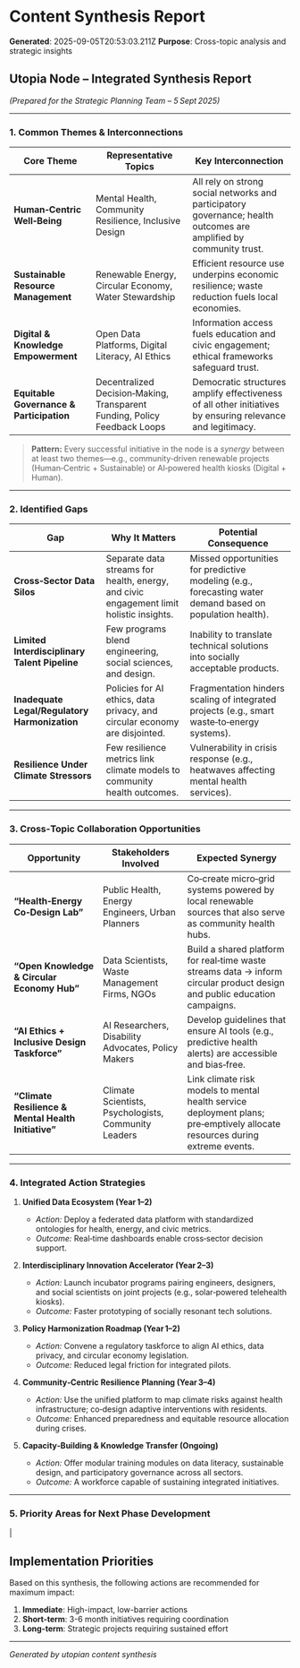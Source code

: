 # Content Synthesis Report

**Generated**: 2025-09-05T20:53:03.211Z
**Purpose**: Cross-topic analysis and strategic insights

## Utopia Node – Integrated Synthesis Report  
*(Prepared for the Strategic Planning Team – 5 Sept 2025)*  

---

### 1. Common Themes & Interconnections

| Core Theme | Representative Topics | Key Interconnection |
|------------|-----------------------|---------------------|
| **Human‑Centric Well‑Being** | Mental Health, Community Resilience, Inclusive Design | All rely on strong social networks and participatory governance; health outcomes are amplified by community trust. |
| **Sustainable Resource Management** | Renewable Energy, Circular Economy, Water Stewardship | Efficient resource use underpins economic resilience; waste reduction fuels local economies. |
| **Digital & Knowledge Empowerment** | Open Data Platforms, Digital Literacy, AI Ethics | Information access fuels education and civic engagement; ethical frameworks safeguard trust. |
| **Equitable Governance & Participation** | Decentralized Decision‑Making, Transparent Funding, Policy Feedback Loops | Democratic structures amplify effectiveness of all other initiatives by ensuring relevance and legitimacy. |

> **Pattern:** Every successful initiative in the node is a *synergy* between at least two themes—e.g., community‑driven renewable projects (Human‑Centric + Sustainable) or AI‑powered health kiosks (Digital + Human).

---

### 2. Identified Gaps

| Gap | Why It Matters | Potential Consequence |
|-----|----------------|-----------------------|
| **Cross‑Sector Data Silos** | Separate data streams for health, energy, and civic engagement limit holistic insights. | Missed opportunities for predictive modeling (e.g., forecasting water demand based on population health). |
| **Limited Interdisciplinary Talent Pipeline** | Few programs blend engineering, social sciences, and design. | Inability to translate technical solutions into socially acceptable products. |
| **Inadequate Legal/Regulatory Harmonization** | Policies for AI ethics, data privacy, and circular economy are disjointed. | Fragmentation hinders scaling of integrated projects (e.g., smart waste‑to‑energy systems). |
| **Resilience Under Climate Stressors** | Few resilience metrics link climate models to community health outcomes. | Vulnerability in crisis response (e.g., heatwaves affecting mental health services). |

---

### 3. Cross‑Topic Collaboration Opportunities

| Opportunity | Stakeholders Involved | Expected Synergy |
|-------------|-----------------------|------------------|
| **“Health‑Energy Co‑Design Lab”** | Public Health, Energy Engineers, Urban Planners | Co‑create micro‑grid systems powered by local renewable sources that also serve as community health hubs. |
| **“Open Knowledge & Circular Economy Hub”** | Data Scientists, Waste Management Firms, NGOs | Build a shared platform for real‑time waste streams data → inform circular product design and public education campaigns. |
| **“AI Ethics + Inclusive Design Taskforce”** | AI Researchers, Disability Advocates, Policy Makers | Develop guidelines that ensure AI tools (e.g., predictive health alerts) are accessible and bias‑free. |
| **“Climate Resilience & Mental Health Initiative”** | Climate Scientists, Psychologists, Community Leaders | Link climate risk models to mental health service deployment plans; pre‑emptively allocate resources during extreme events. |

---

### 4. Integrated Action Strategies

1. **Unified Data Ecosystem (Year 1–2)**
   - *Action:* Deploy a federated data platform with standardized ontologies for health, energy, and civic metrics.
   - *Outcome:* Real‑time dashboards enable cross‑sector decision support.

2. **Interdisciplinary Innovation Accelerator (Year 2–3)**
   - *Action:* Launch incubator programs pairing engineers, designers, and social scientists on joint projects (e.g., solar‑powered telehealth kiosks).
   - *Outcome:* Faster prototyping of socially resonant tech solutions.

3. **Policy Harmonization Roadmap (Year 1–2)**
   - *Action:* Convene a regulatory taskforce to align AI ethics, data privacy, and circular economy legislation.
   - *Outcome:* Reduced legal friction for integrated pilots.

4. **Community‑Centric Resilience Planning (Year 3–4)**
   - *Action:* Use the unified platform to map climate risks against health infrastructure; co‑design adaptive interventions with residents.
   - *Outcome:* Enhanced preparedness and equitable resource allocation during crises.

5. **Capacity‑Building & Knowledge Transfer (Ongoing)**
   - *Action:* Offer modular training modules on data literacy, sustainable design, and participatory governance across all sectors.
   - *Outcome:* A workforce capable of sustaining integrated initiatives.

---

### 5. Priority Areas for Next Phase Development

|

## Implementation Priorities
Based on this synthesis, the following actions are recommended for maximum impact:

1. **Immediate**: High-impact, low-barrier actions
2. **Short-term**: 3-6 month initiatives requiring coordination
3. **Long-term**: Strategic projects requiring sustained effort

---
*Generated by utopian content synthesis*
